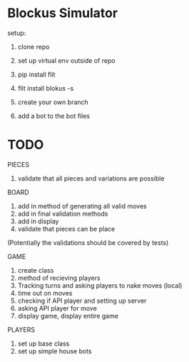 # Blockus Simulator


setup:

 1. clone repo
 2. set up virtual env outside of repo
 3. pip install flit
 4. flit install blokus -s

 5. create your own branch
 6. add a bot to the bot files

# TODO

PIECES
1. validate that all pieces and variations are possible

BOARD
1. add in method of generating all valid moves
2. add in final validation methods
3. add in display
4. validate that pieces can be place

(Potentially the validations should be covered by tests)

GAME
1. create class
2. method of recieving players
3. Tracking turns and asking players to nake moves (local)
4. time out on moves
5. checking if API player and setting up server
6. asking API player for move
7. display game, display entire game


PLAYERS
1. set up base class
2. set up simple house bots
